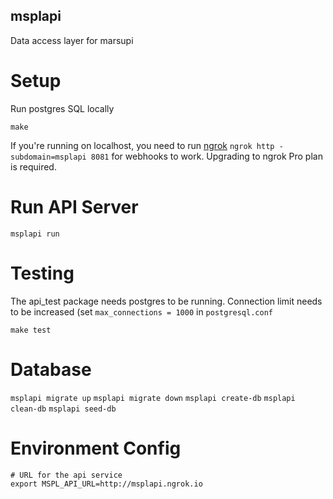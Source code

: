 msplapi
-----------

Data access layer for marsupi


Setup
=====

Run postgres SQL locally

`make`

If you're running on localhost, you need to run [ngrok](https://ngrok.com) `ngrok http -subdomain=msplapi 8081` for webhooks to work. Upgrading to ngrok Pro plan is required.


Run API Server
==============

`msplapi run`


Testing
=======

The api_test package needs postgres to be running. Connection limit needs to be increased (set `max_connections = 1000` in `postgresql.conf`

`make test`


Database
========

`msplapi migrate up`
`msplapi migrate down`
`msplapi create-db`
`msplapi clean-db`
`msplapi seed-db`

Environment Config
==================

```
# URL for the api service
export MSPL_API_URL=http://msplapi.ngrok.io
```
